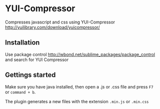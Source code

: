 # YUI-Compressor
Compresses javascript and css using YUI-Compressor <http://yuilibrary.com/download/yuicompressor/>

## Installation
Use package control <http://wbond.net/sublime_packages/package_control> and search for YUI Compressor

## Gettings started
Make sure you have java installed, then open a .js or .css file and press `F7` or `command + b`.

The plugin generates a new files with the extension `.min.js` or `.min.css`